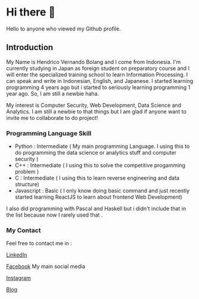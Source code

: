 # Hi there 👋

Hello to anyone who viewed my Github profile. 

## Introduction

My Name is Hendrico Vernando Bolang and I come from Indonesia. I'm currently studying in Japan as foreign student on preparatory course and I will enter the specialized training school to learn Information Processing. I can speak and write in Indonesian, English, and Japanese. I started learning programming 4 years ago but i started to seriously learning programming 1 year ago. So, I am still a newbie haha.

My interest is Computer Security, Web Development, Data Science and Analytics. I am still a newbie to that things but I am glad if anyone want to invite me to collaborate to do  project!



### Programming Language Skill

- Python : Intermediate ( My main programming Language. I using this to do programming the data science or analytics stuff and computer security )
- C++ : Intermediate ( I using this to solve the competitive progamming problem )
- C : Intermediate ( I using this to learn reverse engineering and data structure)
- Javascript : Basic ( I only know doing basic command and just recently started learning ReactJS to learn about frontend Web Development)

I also did programming with Pascal and Haskell but i didn't include that in the list because now I rarely used that .




### My Contact
Feel free to contact me in :

[LinkedIn](https://www.linkedin.com/in/hendrico-vernando-bolang-839675196/)

[Facebook](https://www.facebook.com/hendrico.bolang) My main social media

[Instagram](https://www.instagram.com/hendricobolang/?hl=id)

[Blog](https://ricobolang.blogspot.com/)



<!--
**ricbolz/ricbolz** is a ✨ _special_ ✨ repository because its `README.md` (this file) appears on your GitHub profile.

Here are some ideas to get you started:

- 🔭 I’m currently working on ...
- 🌱 I’m currently learning ...
- 👯 I’m looking to collaborate on ...
- 🤔 I’m looking for help with ...
- 💬 Ask me about ...
- 📫 How to reach me: ...
- 😄 Pronouns: ...
- ⚡ Fun fact: ...
-->
